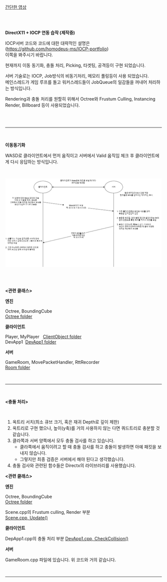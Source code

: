 <br>

[간단한 영상](https://youtu.be/wvUPG6sIBE4)

<br>

<br>

**DirectX11 + IOCP 연동 습작 (제작중)**

IOCP서버 코드와 코드에 대한 대략적인 설명은<br>
(https://github.com/homodeus-ms/IOCP-portfolio)<br>
이쪽을 봐주시기 바랍니다.<br>

현재까지 이동 동기화, 충돌 처리, Picking, 타겟팅, 공격등이 구현 되었습니다.<br>

서버 기술로는 IOCP, Job방식의 비동기처리, 메모리 풀링등이 사용 되었습니다.<br>
메인스레드가 게임 루프를 돌고 워커스레드들이 JobQueue의 일감들을 꺼내어 처리하는 방식입니다.<br> 

Rendering과 충돌 처리를 원할히 위해서 Octree와 Frustum Culling, Instancing Render, Billboard 등이 사용되었습니다.<br>

<br>

<br>

---

<br>

**이동동기화**

WASD로 클라이언트에서 먼저 움직이고 서버에서 Valid 움직임 체크 후 클라이언트에게 다시 응답하는 방식입니다.

<br>

![Move 방식](ReadMeImages/move.jpg)

<br>

<br>

**<관련 클래스>**

**엔진**

Octree, BoundingCube<br>
[Octree folder](Engine/Octree/)<br>

**클라이언트**

Player, MyPlayer &nbsp; [ClientObject folder](Client/ClientObject/)<br>
DevApp1 &nbsp;[DevApp1 folder](Client/Main/)<br>

**서버**

GameRoom, MovePacketHandler, RttRecorder<br>
[Room folder](Server/Room)<br>

<br>

---

<br>

**<충돌 처리>**

<br>

1. 옥트리 서치(최소 큐브 크기, 혹은 재귀 Depth로 깊이 제한)<br>
2. 옥트리로 구현 했으나, 높이(y축)를 거의 사용하지 않는 다면 쿼드트리로 충분할 것 같습니다.<br>
3. 클라쪽과 서버 양쪽에서 모두 충돌 검사를 하고 있습니다.
   - 클라쪽에서 움직이려고 할 때 충돌 검사를 하고 충돌이 발생하면 아예 패킷을 보내지 않습니다.
   - 그렇지만 최종 검증은 서버에서 해야 된다고 생각했습니다.<br>
4. 충돌 검사와 관련된 함수들은 Directx의 라이브러리를 사용했습니다.<br>

**<관련 클래스>**

**엔진**

Octree, BoundingCube<br>
[Octree folder](Engine/Octree/)<br>

Scene.cpp의 Frustum culling, Render 부분<br>
[Scene.cpp, Update()](Engine/Scene/Scene.cpp#L37)<br>

**클라이언트**

DepApp1.cpp의 충돌 처리 부분
[DevApp1.cpp, CheckCollision()](Client/Main/DevApp1.cpp#393)<br>

**서버**

GameRoom.cpp 파일에 있습니다. 위 코드와 거의 같습니다.<br>

<br>

---

<br>


















